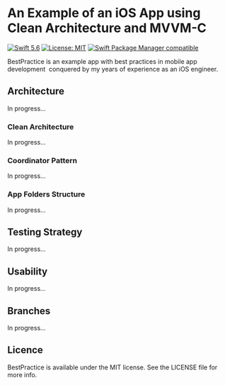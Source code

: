 # An Example of an iOS App using Clean Architecture and MVVM-C

[![Swift 5.6](https://img.shields.io/badge/Swift-5.6-orange.svg?style=flat)](https://swift.org/)
[![License: MIT](https://img.shields.io/badge/License-MIT-yellow.svg)](https://opensource.org/licenses/MIT)
[![Swift Package Manager compatible](https://img.shields.io/badge/Swift%20Package%20Manager-compatible-brightgreen.svg)](https://github.com/apple/swift-package-manager)

BestPractice is an example app with best practices in mobile app development 
conquered by my years of experience as an iOS engineer.

## Architecture

In progress...

### Clean Architecture

In progress...

### Coordinator Pattern

In progress...

### App Folders Structure

In progress...

## Testing Strategy

In progress...

## Usability

In progress...

## Branches

In progress...

## Licence

BestPractice is available under the MIT license. See the LICENSE file for more info.
